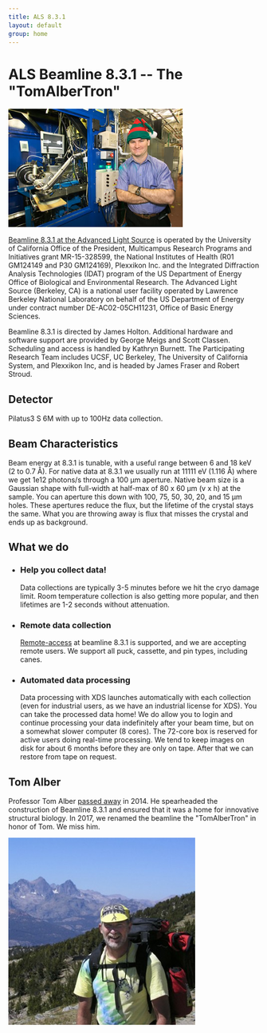 ```yaml
---
title: ALS 8.3.1
layout: default
group: home
---
```


# ALS Beamline 8.3.1 -- The "TomAlberTron"

![James Holton standing in front of the 8.3.1 minihutch in the early days](/assets/images/holton-at-beamline.jpg)

[Beamline 8.3.1 at the Advanced Light Source](https://als.lbl.gov/beamlines/8-3-1/) is operated by
the University of California Office of the President, Multicampus Research Programs and Initiatives
grant MR-15-328599, the National Institutes of Health (R01 GM124149 and P30 GM124169),
Plexxikon Inc. and the Integrated Diffraction Analysis Technologies (IDAT) program of the US
Department of Energy Office of Biological and Environmental Research. The Advanced Light Source
(Berkeley, CA) is a national user facility operated by Lawrence Berkeley National Laboratory on
behalf of the US Department of Energy under contract number DE-AC02-05CH11231, Office of Basic
Energy Sciences.

Beamline 8.3.1 is directed by James Holton. Additional hardware and software support are provided by
George Meigs and Scott Classen. Scheduling and access is handled by Kathryn Burnett.
The Participating Research Team includes UCSF, UC Berkeley, The University of California System,
and Plexxikon Inc, and is headed by James Fraser and Robert Stroud.

## Detector

Pilatus3 S 6M with up to 100Hz data collection.

## Beam Characteristics

Beam energy at 8.3.1 is tunable, with a useful range between 6 and 18 keV (2 to 0.7 Å). For native
data at 8.3.1 we usually run at 11111 eV (1.116 Å) where we get 1e12 photons/s through a 100 μm
aperture.  Native beam size is a Gaussian shape with full-width at half-max of 80 x 60 μm (v x h)
at the sample. You can aperture this down with 100, 75, 50, 30, 20, and 15 μm holes.
These apertures reduce the flux, but the lifetime of the crystal stays the same. What you are
throwing away is flux that misses the crystal and ends up as background.

## What we do

* ### Help you collect data!

  Data collections are typically 3-5 minutes before we hit the cryo damage limit.  Room temperature
  collection is also getting more popular, and then lifetimes are 1-2 seconds without attenuation.

* ### Remote data collection

  [Remote-access](/procedures/remote_procedures/remote) at beamline 8.3.1 is supported, and we are accepting remote users. We support all
  puck, cassette, and pin types, including canes.

* ### Automated data processing

  Data processing with XDS launches automatically with each collection (even for industrial users,
  as we have an industrial license for XDS). You can take the processed data home!  We do allow you
  to login and continue processing your data indefinitely after your beam time, but on a somewhat
  slower computer (8 cores).  The 72-core box is reserved for active users doing real-time
  processing.  We tend to keep images on disk for about 6 months before they are only on tape.
  After that we can restore from tape on request.

## Tom Alber

Professor Tom Alber [passed away](http://news.berkeley.edu/2014/04/04/berkeley-professor-thomas-alber-dies-at-60/) in 2014. He spearheaded the construction of Beamline 8.3.1 and ensured that it was a home for innovative structural biology. In 2017, we renamed the beamline the "TomAlberTron" in honor of Tom. We miss him.

![Tom Alber in the High Sierras](/assets/images/Tom_2003_HighSierras.jpg)